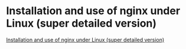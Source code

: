 # Installation and use of nginx under Linux (super detailed version)
[Installation and use of nginx under Linux (super detailed version)](https://aiwithcloud.com/2022/09/19/installation_and_use_of_nginx_under_linux_super_detailed_version/)